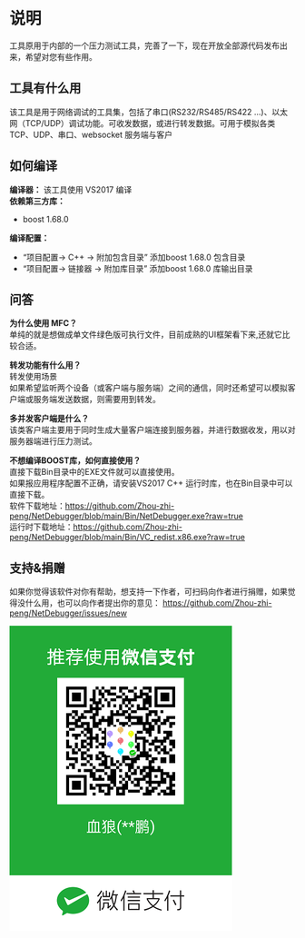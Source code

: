 # 说明

工具原用于内部的一个压力测试工具，完善了一下，现在开放全部源代码发布出来，希望对您有些作用。

## 工具有什么用

该工具是用于网络调试的工具集，包括了串口(RS232/RS485/RS422 ...)、以太网（TCP/UDP）调试功能。可收发数据，或进行转发数据。可用于模拟各类TCP、UDP、串口、websocket 服务端与客户

## 如何编译

**编译器：**
该工具使用 VS2017 编译  
**依赖第三方库：**  
+ boost 1.68.0  
  
**编译配置：**  
+ “项目配置-> C++ -> 附加包含目录” 添加boost 1.68.0 包含目录
+ “项目配置-> 链接器 -> 附加库目录” 添加boost 1.68.0 库输出目录

## 问答

**为什么使用 MFC？**  
单纯的就是想做成单文件绿色版可执行文件，目前成熟的UI框架看下来,还就它比较合适。  

**转发功能有什么用？**  
转发使用场景  
如果希望监听两个设备（或客户端与服务端）之间的通信，同时还希望可以模拟客户端或服务端发送数据，则需要用到转发。

**多并发客户端是什么？**  
该类客户端主要用于同时生成大量客户端连接到服务器，并进行数据收发，用以对服务器端进行压力测试。

**不想编译BOOST库，如何直接使用？**  
直接下载Bin目录中的EXE文件就可以直接使用。  
如果报应用程序配置不正确，请安装VS2017 C++ 运行时库，也在Bin目录中可以直接下载。  
软件下载地址：https://github.com/Zhou-zhi-peng/NetDebugger/blob/main/Bin/NetDebugger.exe?raw=true  
运行时下载地址：https://github.com/Zhou-zhi-peng/NetDebugger/blob/main/Bin/VC_redist.x86.exe?raw=true  

## 支持&捐赠

如果你觉得该软件对你有帮助，想支持一下作者，可扫码向作者进行捐赠，如果觉得没什么用，也可以向作者提出你的意见： https://github.com/Zhou-zhi-peng/NetDebugger/issues/new

![支持作者](https://github.com/Zhou-zhi-peng/NetDebugger/blob/main/20201019185347.png?raw=true)
